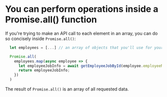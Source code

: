 # You can perform operations inside a Promise.all() function

If you're trying to make an API call to each element in an array, you can do so concisely inside `Promise.all()`:

```javascript
  let employees = [...] // an array of objects that you'll use for your API calls

  Promise.all(
    employees.map(async employee => {
      let employeeJobInfo = await getEmployeeJobById(employee.employeeNumber);
      return employeeJobInfo;
    })
  )
```

The result of `Promise.all()` is an array of all requested data.
